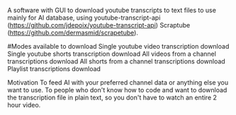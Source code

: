 A software with GUI to download youtube transcripts to text files to use mainly for AI database, using 
youtube-transcript-api (https://github.com/jdepoix/youtube-transcript-api)
Scraptube (https://github.com/dermasmid/scrapetube).



#Modes available to download
Single youtube video transcription download
Single youtube shorts transcription download
All videos from a channel transcriptions download
All shorts from a channel transcriptions download
Playlist transcriptions download

Motivation
To feed AI with your preferred channel data or anything else you want to use.
To people who don't know how to code and want to download the transcription file in plain text, so you don't have to watch an entire 2 hour video.
